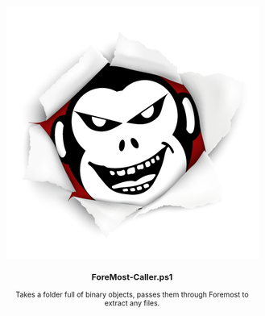 <br />
<p align="center">
 <a href="https://github.com/JDL-84/" target="_blank">
    <img src="https://github.com/JDL-84/FakePatientPortal/blob/master/Data/Images/Logo_MonkeyFace.png" alt="JDL-84" >
</a>
  <h3 align="center">ForeMost-Caller.ps1</h3>
  <p align="center">
    Takes a folder full of binary objects, passes them through Foremost to extract any files.
    <br />

  </p>
</p>
